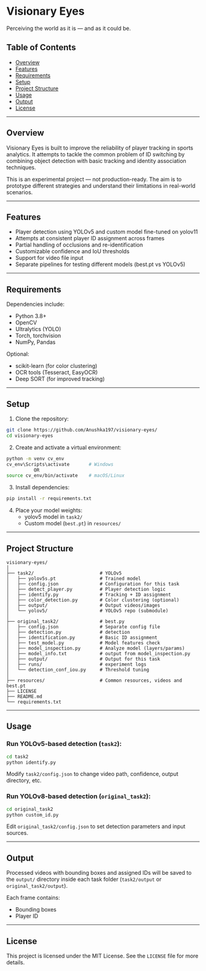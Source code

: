 # Visionary Eyes

Perceiving the world as it is — and as it could be.

## Table of Contents

- [Overview](#overview)  
- [Features](#features)  
- [Requirements](#requirements)  
- [Setup](#setup)  
- [Project Structure](#project-structure)  
- [Usage](#usage)  
- [Output](#output)  
- [License](#license)

---

## Overview

Visionary Eyes is built to improve the reliability of player tracking in sports analytics. It attempts to tackle the common problem of ID switching by combining object detection with basic tracking and identity association techniques.

This is an experimental project — not production-ready. The aim is to prototype different strategies and understand their limitations in real-world scenarios.

---

## Features

- Player detection using YOLOv5 and custom model fine-tuned on yolov11
- Attempts at consistent player ID assignment across frames
- Partial handling of occlusions and re-identification
- Customizable confidence and IoU thresholds
- Support for video file input
- Separate pipelines for testing different models (best.pt vs YOLOv5)

---

## Requirements

Dependencies include:

- Python 3.8+
- OpenCV
- Ultralytics (YOLO)
- Torch, torchvision
- NumPy, Pandas

Optional:

- scikit-learn (for color clustering)
- OCR tools (Tesseract, EasyOCR)
- Deep SORT (for improved tracking)

---

## Setup

1. Clone the repository:

```bash
git clone https://github.com/Anushka197/visionary-eyes/
cd visionary-eyes
```

2. Create and activate a virtual environment:

```bash
python -m venv cv_env
cv_env\Scripts\activate       # Windows
          OR
source cv_env/bin/activate    # macOS/Linux
```

3. Install dependencies:

```bash
pip install -r requirements.txt
```

4. Place your model weights:
   - yolov5 model in `task2/`
   - Custom model (`best.pt`) in `resources/`

---

## Project Structure

```
visionary-eyes/
│
├── task2/                        # YOLOv5
│   ├── yolov5s.pt                # Trained model
│   ├── config.json               # Configuration for this task
│   ├── detect_player.py          # Player detection logic
│   ├── identify.py               # Tracking + ID assignment
│   ├── color_detection.py        # Color clustering (optional)
│   ├── output/                   # Output videos/images
│   └── yolov5/                   # YOLOv5 repo (submodule)
│
├── original_task2/               # best.py
│   ├── config.json               # Separate config file
│   ├── detection.py              # detection
│   ├── identification.py         # Basic ID assignment
│   ├── test_model.py             # Model features check
│   ├── model_inspection.py       # Analyze model (layers/params)
│   ├── model_info.txt            # output from model_inspection.py
│   ├── output/                   # Output for this task
│   ├── runs/                     # experiment logs
│   └── detection_conf_iou.py     # Threshold tuning
│
├── resources/                    # Common resources, videos and best.pt
├── LICENSE
├── README.md
└── requirements.txt
```

---

## Usage

### Run YOLOv5-based detection (`task2`):

```bash
cd task2
python identify.py
```

Modify `task2/config.json` to change video path, confidence, output directory, etc.

### Run YOLOv8-based detection (`original_task2`):

```bash
cd original_task2
python custom_id.py
```

Edit `original_task2/config.json` to set detection parameters and input sources.

---

## Output

Processed videos with bounding boxes and assigned IDs will be saved to the `output/` directory inside each task folder (`task2/output` or `original_task2/output`).

Each frame contains:
- Bounding boxes
- Player ID

---

## License

This project is licensed under the MIT License. See the `LICENSE` file for more details.
